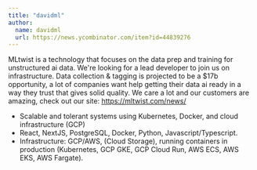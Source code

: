 ```yaml
---
title: "davidml"
author:
  name: davidml
  url: https://news.ycombinator.com/item?id=44839276
---
```


<JobNavigation />

MLtwist is a technology that focuses on the data prep and training for unstructured ai data. We&#x27;re looking for a lead developer to join us on infrastructure. Data collection &amp; tagging is projected to be a $17b opportunity, a lot of companies want help getting their data ai ready in a way they trust that gives solid quality. We care a lot and our customers are amazing, check out our site: <a href="https:&#x2F;&#x2F;mltwist.com&#x2F;news&#x2F;" rel="nofollow">https:&#x2F;&#x2F;mltwist.com&#x2F;news&#x2F;</a>

* Scalable and tolerant systems using  Kubernetes, Docker, and cloud infrastructure (GCP)
* React, NextJS, PostgreSQL, Docker, Python, Javascript&#x2F;Typescript.
* Infrastructure: GCP&#x2F;AWS, (Cloud Storage), running containers in production (Kubernetes, GCP GKE, GCP Cloud Run, AWS ECS, AWS EKS, AWS Fargate).
<JobApplication />
